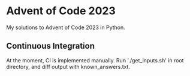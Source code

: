 # Advent of Code 2023

My solutions to Advent of Code 2023 in Python.


## Continuous Integration

At the moment, CI is implemented manually. Run './get_inputs.sh' in root directory, and diff output with known_answers.txt.